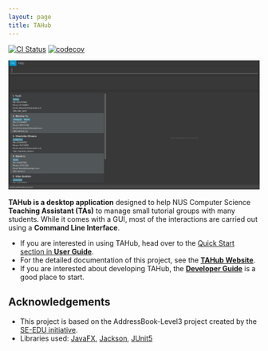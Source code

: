 ```yaml
---
layout: page
title: TAHub
---
```


[![CI Status](https://github.com/AY2526S1-CS2103T-T16-2/tp/actions/workflows/gradle.yml/badge.svg)](https://github.com/AY2526S1-CS2103T-T16-2/tp/actions)
[![codecov](https://codecov.io/gh/AY2526S1-CS2103T-T16-2/tp/graph/badge.svg?token=5H3SWOES1L)](https://codecov.io/gh/AY2526S1-CS2103T-T16-2/tp)

![Ui](/docs/images/Ui.png)


**TAHub is a desktop application** designed to help NUS Computer Science **Teaching Assistant (TAs)** to manage small tutorial groups with many students. While it comes with a GUI, most of the interactions are carried out using a **Command Line Interface**.
* If you are interested in using TAHub, head over to the [Quick Start section in **User Guide**](https://ay2526s1-cs2103t-t16-2.github.io/tp/UserGuide.html#quick-start).
* For the detailed documentation of this project, see the **[TAHub Website](https://ay2526s1-cs2103t-t16-2.github.io/tp/)**.
* If you are interested about developing TAHub, the **[Developer Guide](https://ay2526s1-cs2103t-t16-2.github.io/tp/DeveloperGuide.html)** is a good place to start.

## Acknowledgements
* This project is based on the AddressBook-Level3 project created by the [SE-EDU initiative](https://se-education.org).
* Libraries used: [JavaFX](https://openjfx.io/), [Jackson](https://github.com/FasterXML/jackson), [JUnit5](https://github.com/junit-team/junit5)
